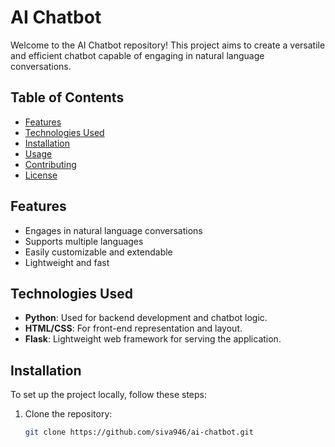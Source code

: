 # AI Chatbot

Welcome to the AI Chatbot repository! This project aims to create a versatile and efficient chatbot capable of engaging in natural language conversations. 

## Table of Contents

- [Features](#features)
- [Technologies Used](#technologies-used)
- [Installation](#installation)
- [Usage](#usage)
- [Contributing](#contributing)
- [License](#license)

## Features

- Engages in natural language conversations
- Supports multiple languages
- Easily customizable and extendable
- Lightweight and fast

## Technologies Used

- **Python**: Used for backend development and chatbot logic.
- **HTML/CSS**: For front-end representation and layout.
- **Flask**: Lightweight web framework for serving the application.

## Installation

To set up the project locally, follow these steps:

1. Clone the repository:
   ```bash
   git clone https://github.com/siva946/ai-chatbot.git
